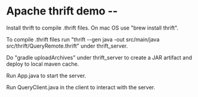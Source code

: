 # Apache thrift demo --

Install thrift to compile .thrift files. On mac OS use "brew install thrift".  
 
To compile .thrift files run "thrift --gen java -out src/main/java src/thrift/QueryRemote.thrift" under thrift_server.  
  
Do "gradle uploadArchives" under thrift_server to create a JAR artifact and deploy to local maven cache.

Run App.java to start the server.

Run QueryClient.java in the client to interact with the server.

